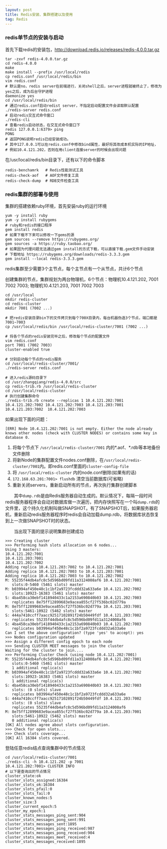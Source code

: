 ```yaml
---
layout: post
title: Redis安装、集群搭建以及使用
tag: Redis
---
```


### redis单节点的安装与启动
首先下载redis的安装包，http://download.redis.io/releases/redis-4.0.0.tar.gz

```
tar -zxvf redis-4.0.0.tar.gz 
cd redis-4.0.0
make
make install --prefix /usr/local/redis
cp redis.conf /usr/local/redis/bin
vim redis.conf 
# 默认是no，redis server在前端进行，关闭shell之后，server进程就被终止了，修改为yes之后，成为后台守护进程
daemonize yes
cd /usr/local/redis/bin
# 通过redis.conf启动redist server，不指定启动配置文件会读取默认配置
./redis-server redis.conf
# 启动redis交互式命令窗口
./redis-cli
# 查看redis启动状态，在交互式命令窗口下
redis 127.0.0.1:6379> ping 
PONG
# 返回PONG说明redis已经安装成功。
# 其中127.0.0.1可以在redis.conf中修改bind属性，最好将其改成本机实际的IP地址，
# 例如10.4.121.202，否则在用client连接server的时候会出现问题
```
在/usr/local/redis/bin目录下，还有以下的命令脚本
```
redis-benchamrk   # Redis性能测试工具
redis-check-aof   # AOF文件修复工具
redis-check-dump  # RDB文件检查工具
```

### redis集群的部署与使用
集群的搭建依赖ruby环境，首先安装ruby的运行环境
```
yum -y install ruby
yum -y install rubygems
# ruby和redis的接口程序
gem install redis
# 如果下载不下来可以修改一下gems的源
gem sources --remove https://rubygems.org/
gem sources -a https://ruby.taobao.org/
# 如果因为代理问题无法通过gem install的方式下载，可以直接下载.gem文件手动安装
# 下载地址 https://rubygems.org/downloads/redis-3.3.3.gem
gem install --local redis-3.3.3.gem
```
redis集群至少需要3个主节点，每个主节点有一个从节点，共计6个节点

创建集群的节点，集群规划为两台物理机，6个节点：物理机10.4.121.202, 7001 7002 7003; 物理机10.4.121.203, 7001 7002 7003
```
cd /usr/local
mkdir redis-cluster
cd redis-cluster
mkdir 7001 (7002 ...)

# 把redis安装目录bin下的文件拷贝到每个700X目录内，每台机器伪造3个节点，端口都是7001~7003
cp /usr/local/redis/bin /usr/local/redis-cluster/7001 (7002 ...)

# 将各个节点的redis安装完毕之后，修改每个节点的配置文件
vim redis.conf
port 7001 (7002 7003)
cluster-enabled true

# 分别启动每个节点的redis服务
cd /usr/local/redis-cluster/7001/
./redis-server redis.conf

# 进入redis源码目录下
cd /usr/zhangqiang/redis-4.0.0/src
cp redis-trib.rb /usr/local/redis-cluster
cd /usr/local/redis-cluster
# 执行创建集群命令
./redis-trib.rb create --replicas 1 10.4.121.202:7001 10.4.121.202:7002 10.4.121.202:7003 10.4.121.203:7001 10.4.121.203:7002  10.4.121.202:7003
```
如果出现下面的问题：
```
[ERR] Node 10.4.121.202:7001 is not empty. Either the node already knows other nodes (check with CLUSTER NODES) or contains some key in database 0.
```
1. 将每个节点下 `/usr/local/redis-cluster/7001` 内的*.aof、*.rdb等本地备份文件删除 
2. 将新Node的集群配置文件nodes.conf删除，在`/usr/local/redis-cluster/7001`内。即redis.conf里面的`cluster-config-file`
3. 将 `/usr/local/redis-cluster` 内的node.conf删除(如果有的话)
4. `172.168.63.201:7001> flushdb` 清空当前数据库(可省略) 
5. 重新关闭servers，重新启动所有的节点，再次执行集群创建脚本

　　其中`dump.rdb`是由Redis服务器自动生成的。默认情况下，每隔一段时间redis服务器程序会自动对数据库做一次遍历，把内存快照写在一个叫`dump.rdb`的文件里，这个持久化机制叫做SNAPSHOT。有了SNAPSHOT后，如果服务器宕机，重新启动redis服务器程序时redis会自动加载dump.rdb，将数据库状态恢复到上一次做SNAPSHOT时的状态。

　　当出现下面的提示说明集群创建成功
```
>>> Creating cluster
>>> Performing hash slots allocation on 6 nodes...
Using 3 masters:
10.4.121.202:7001
10.4.121.203:7001
10.4.121.202:7002
Adding replica 10.4.121.203:7002 to 10.4.121.202:7001
Adding replica 10.4.121.202:7003 to 10.4.121.203:7001
Adding replica 10.4.121.202:7003 to 10.4.121.202:7002
M: 55235f44db4afc8c5d596bd09fd11a3124008af6 10.4.121.202:7001
   slots:0-5460 (5461 slots) master
M: b03994af450e48c1c1bf2a9723fcddd32a633a6e 10.4.121.202:7002
   slots:10923-16383 (5461 slots) master
S: 4ba458ca30ebf1418940433c1a2153a690840b03 10.4.121.202:7003
   replicates 8e75ff12899683e9acea855cf27f536bc02d779a
M: 8e75ff12899683e9acea855cf27f536bc02d779a 10.4.121.203:7001
   slots:5461-10922 (5462 slots) master
S: 444a7410ccff7aacc92517102891f24b50449fdf 10.4.121.203:7002
   replicates 55235f44db4afc8c5d596bd09fd11a3124008af6
S: 4ba458ca30ebf1418940433c1a2153a690840b03 10.4.121.202:7003
   replicates b03994af450e48c1c1bf2a9723fcddd32a633a6e
Can I set the above configuration? (type 'yes' to accept): yes
>>> Nodes configuration updated
>>> Assign a different config epoch to each node
>>> Sending CLUSTER MEET messages to join the cluster
Waiting for the cluster to join....
>>> Performing Cluster Check (using node 10.4.121.202:7001)
M: 55235f44db4afc8c5d596bd09fd11a3124008af6 10.4.121.202:7001
   slots:0-5460 (5461 slots) master
   1 additional replica(s)
M: b03994af450e48c1c1bf2a9723fcddd32a633a6e 10.4.121.202:7002
   slots:10923-16383 (5461 slots) master
   1 additional replica(s)
S: 4ba458ca30ebf1418940433c1a2153a690840b03 10.4.121.202:7003
   slots: (0 slots) slave
   replicates b03994af450e48c1c1bf2a9723fcddd32a633a6e
S: 444a7410ccff7aacc92517102891f24b50449fdf 10.4.121.203:7002
   slots: (0 slots) slave
   replicates 55235f44db4afc8c5d596bd09fd11a3124008af6
M: 8e75ff12899683e9acea855cf27f536bc02d779a 10.4.121.203:7001
   slots:5461-10922 (5462 slots) master
   0 additional replica(s)
[OK] All nodes agree about slots configuration.
>>> Check for open slots...
>>> Check slots coverage...
[OK] All 16384 slots covered.
```
登陆任意redis结点查询集群中的节点情况
```
cd /usr/local/redis-cluster/7001
./redis-cli -h 10.4.121.202 -p 7001
10.4.121.202:7001> CLUSTER INFO
# 以下是查询出的节点情况
cluster_state:ok
cluster_slots_assigned:16384
cluster_slots_ok:16384
cluster_slots_pfail:0
cluster_slots_fail:0
cluster_known_nodes:5
cluster_size:3
cluster_current_epoch:5
cluster_my_epoch:1
cluster_stats_messages_ping_sent:904
cluster_stats_messages_pong_sent:991
cluster_stats_messages_sent:1895
cluster_stats_messages_ping_received:987
cluster_stats_messages_pong_received:904
cluster_stats_messages_meet_received:4
cluster_stats_messages_received:1895
```
